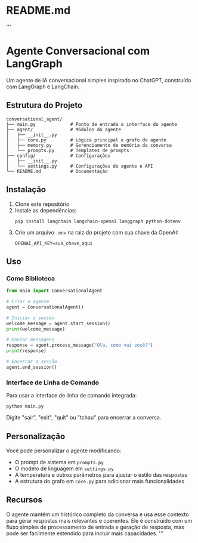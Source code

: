 # README.md
'''
# Agente Conversacional com LangGraph

Um agente de IA conversacional simples inspirado no ChatGPT, construído com LangGraph e LangChain.

## Estrutura do Projeto

```
conversational_agent/
├── main.py             # Ponto de entrada e interface do agente
├── agent/              # Módulos do agente
│   ├── __init__.py
│   ├── core.py         # Lógica principal e grafo do agente
│   ├── memory.py       # Gerenciamento de memória da conversa
│   └── prompts.py      # Templates de prompts
├── config/             # Configurações
│   ├── __init__.py
│   └── settings.py     # Configurações do agente e API
└── README.md           # Documentação
```

## Instalação

1. Clone este repositório
2. Instale as dependências:
   ```
   pip install langchain langchain-openai langgraph python-dotenv
   ```
3. Crie um arquivo `.env` na raiz do projeto com sua chave da OpenAI:
   ```
   OPENAI_API_KEY=sua_chave_aqui
   ```

## Uso

### Como Biblioteca

```python
from main import ConversationalAgent

# Criar o agente
agent = ConversationalAgent()

# Iniciar a sessão
welcome_message = agent.start_session()
print(welcome_message)

# Enviar mensagens
response = agent.process_message("Olá, como vai você?")
print(response)

# Encerrar a sessão
agent.end_session()
```

### Interface de Linha de Comando

Para usar a interface de linha de comando integrada:

```
python main.py
```

Digite "sair", "exit", "quit" ou "tchau" para encerrar a conversa.

## Personalização

Você pode personalizar o agente modificando:

- O prompt de sistema em `prompts.py`
- O modelo de linguagem em `settings.py`
- A temperatura e outros parâmetros para ajustar o estilo das respostas
- A estrutura do grafo em `core.py` para adicionar mais funcionalidades

## Recursos

O agente mantém um histórico completo da conversa e usa esse contexto para gerar respostas mais relevantes e coerentes. Ele é construído com um fluxo simples de processamento de entrada e geração de resposta, mas pode ser facilmente estendido para incluir mais capacidades.
'''